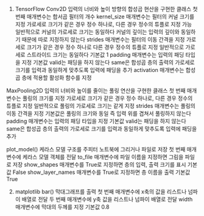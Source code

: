1. TensorFlow
Conv2D
입력의 너비와 높이 방향의 합성곱 현산을 구현한 클래스
첫 번째 매개변수는 합서곱 필터의 개수
kernel_size 매개변수는 필터의 커널 크기를 지정 
가로세로 크기가 같은 경우 정수 하나로, 다른 경우 정수의 튜플로 지정 가능
일반적으로 커널의 가로세로 크기는 동일하다
커널의 깊이는 입력의 깊이와 동일하기 때문에 따로 지정하지 않는다
strides 매개변수는 필터의 이동 간격을 지정
가로세로 크기가 같은 경우 정수 하나로 다른 경우 정수의 튜플로 지정
일반적으로 가로세로 스트라이드 크기는 동일하다 기본값 1
padding 매개변수는 입력의 패딩 타입을 지정 
기본값 valid는 패딩을 하지 않는다
same은 합성곱 층의 출력의 가로세로 크기를 입력과 동일하게 맞추도록 입력에 패딩을 추가
activation 매개변수는 합성곱 층에 적용할 활성화 함수를 지정

MaxPooling2D
입력의 너비와 높이를 줄이는 풀링 연산을 구현한 클래스
첫 번째 매개변수는 풀링의 크기를 지정 
가로세로 크기가 같은 경우 정수 하나로, 다른 경우 정수의 튜플로 지정
일반적으로 풀링의 가로세로 크기는 같게 지정
strides 매개변수는 풀링의 이동 간격을 지정
기본값은 풀링의 크기와 동일 즉 입력 위를 겹쳐서 풀링하지 않는다
padding 매개변수는 입력의 패딩 타입을 지정 
기본값 valid는 패딩을 하지 않는다
same은 합성곱 층의 출력의 가로세로 크기를 입력과 동일하게 맞추도록 입력에 패딩을 추가

plot_model()
케라스 모델 구조를 주피터 노트북에 그리거나 파일로 저장
첫 번째 매개변수에 케라스 모델 객체를 전달
to_file 매개변수에 파일 이름을 지정하면 그림을 파일로 저장
show_shapes 매개변수를 True로 지정하면 층의 입력, 출력 크기를 표시
기본값 False
show_layer_names 매개변수를 True로 지정하면 층 이름을 출력 
기본값 True

2. matplotlib
bar()
막대그래프를 출력
첫 번째 매개변수에 x축의 값을 리스트나 넘파이 배열로 전달
두 번째 매개변수에 y축 값을 리스트나 넘파이 배열로 전달
width 매개변수에 막대의 두께를 지정 기본값 0.8